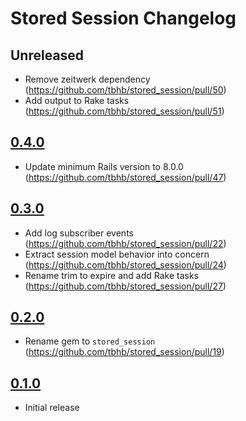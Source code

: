 # Stored Session Changelog

## Unreleased

- Remove zeitwerk dependency (<https://github.com/tbhb/stored_session/pull/50>)
- Add output to Rake tasks (<https://github.com/tbhb/stored_session/pull/51>)

## [0.4.0](https://github.com/tbhb/stored_session/releases/tag/v0.4.0)

- Update minimum Rails version to 8.0.0 (<https://github.com/tbhb/stored_session/pull/47>)

## [0.3.0](https://github.com/tbhb/stored_session/releases/tag/v0.3.0)

- Add log subscriber events (<https://github.com/tbhb/stored_session/pull/22>)
- Extract session model behavior into concern (<https://github.com/tbhb/stored_session/pull/24>)
- Rename trim to expire and add Rake tasks (<https://github.com/tbhb/stored_session/pull/27>)

## [0.2.0](https://github.com/tbhb/stored_session/releases/tag/v0.2.0)

- Rename gem to `stored_session` (<https://github.com/tbhb/stored_session/pull/19>)

## [0.1.0](https://github.com/tbhb/stored_session/releases/tag/v0.1.0)

- Initial release
